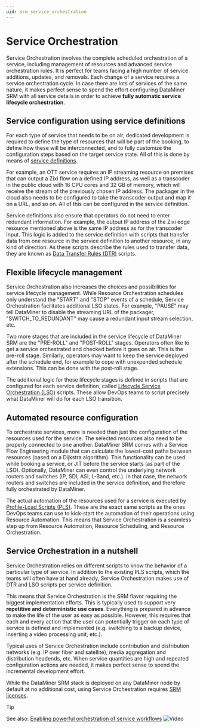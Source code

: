 ```yaml
---
uid: srm_service_orchestration
---
```


# Service Orchestration

Service Orchestration involves the complete scheduled orchestration of a service, including management of resources and advanced service orchestration rules. It is perfect for teams facing a high number of service additions, updates, and removals. Each change of a service requires a service orchestration cycle. In case there are lots of services of the same nature, it makes perfect sense to spend the effort configuring DataMiner SRM with all service details in order to achieve **fully automatic service lifecycle orchestration**.

## Service configuration using service definitions

For each type of service that needs to be on air, dedicated development is required to define the type of resources that will be part of the booking, to define how these will be interconnected, and to fully customize the configuration steps based on the target service state. All of this is done by means of [service definitions](xref:srm_definitions#service-definition).

For example, an OTT service requires an IP streaming resource on premises that can output a Zixi flow on a defined IP address, as well as a transcoder in the public cloud with 16 CPU cores and 32 GB of memory, which will receive the stream of the previously chosen IP address. The packager in the cloud also needs to be configured to take the transcoder output and map it on a URL, and so on. All of this can be configured in the service definition.

Service definitions also ensure that operators do not need to enter redundant information. For example, the output IP address of the Zixi edge resource mentioned above is the same IP address as for the transcoder input. This logic is added to the service definition with scripts that transfer data from one resource in the service definition to another resource, in any kind of direction. As these scripts describe the rules used to transfer data, they are known as [Data Transfer Rules (DTR)](xref:srm_scripting#data-transfer-rules-dtr) scripts.

## Flexible lifecycle management

Service Orchestration also increases the choices and possibilities for service lifecycle management. While Resource Orchestration schedules only understand the "START" and "STOP" events of a schedule, Service Orchestration facilitates additional LSO states. For example, "PAUSE" may tell DataMiner to disable the streaming URL of the packager, "SWITCH_TO_REDUNDANT" may cause a redundant input stream selection, etc.

Two more stages that are included in the service lifecycle of DataMiner SRM are the "PRE-ROLL" and "POST-ROLL" stages. Operators often like to get a service orchestrated and checked before it goes on air. This is the pre-roll stage. Similarly, operators may want to keep the service deployed after the schedule end, for example to cope with unexpended schedule extensions. This can be done with the post-roll stage.

The additional logic for these lifecycle stages is defined in scripts that are configured for each service definition, called [Lifecycle Service Orchestration (LSO)](xref:srm_scripting#lifecycle-service-orchestration-lso-script) scripts. These allow DevOps teams to script precisely what DataMiner will do for each LSO transition.

## Automated resource configuration

To orchestrate services, more is needed than just the configuration of the resources used for the service. The selected resources also need to be properly connected to one another. DataMiner SRM comes with a Service Flow Engineering module that can calculate the lowest-cost paths between resources (based on a Dijkstra algorithm). This functionality can be used while booking a service, or JIT before the service starts (as part of the LSO). Optionally, DataMiner can even control the underlying network routers and switches (IP, SDI, ASI, L-Band, etc.). In that case, the network routers and switches are included in the service definition, and therefore fully orchestrated by DataMiner.

The actual automation of the resources used for a service is executed by [Profile-Load Scripts (PLS)](xref:srm_scripting#profile-load-script-pls). These are the exact same scripts as the ones DevOps teams can use to kick-start the automation of their operations using Resource Automation. This means that Service Orchestration is a seamless step up from Resource Automation, Resource Scheduling, and Resource Orchestration.

## Service Orchestration in a nutshell

Service Orchestration relies on different scripts to know the behavior of a particular type of service. In addition to the existing PLS scripts, which the teams will often have at hand already, Service Orchestration makes use of DTR and LSO scripts per service definition.

This means that Service Orchestration is the SRM flavor requiring the biggest implementation efforts. This is typically used to support very **repetitive and deterministic use cases**. Everything is prepared in advance to make the life of the user as easy as possible. However, this requires that each and every action that the user can potentially trigger on each type of service is defined and implemented (e.g. switching to a backup device, inserting a video processing unit, etc.).

Typical uses of Service Orchestration include contribution and distribution networks (e.g. IP over fiber and satellite), media aggregation and distribution headends, etc. When service quantities are high and repeated configuration actions are needed, it makes perfect sense to spend the incremental development effort.

While the DataMiner SRM stack is deployed on any DataMiner node by default at no additional cost, using Service Orchestration requires [SRM licenses](xref:Pricing_Perpetual_Use_Licensing#special-purpose-licenses).

> [!TIP]
> See also: [Enabling powerful orchestration of service workflows](https://www.youtube.com/watch?v=XBDk48hY300) ![Video](~/dataminer/images/video_Duo.png)
